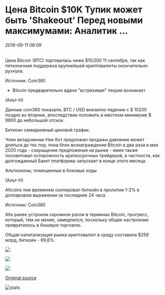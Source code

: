 # Цена Bitcoin $10K Тупик может быть 'Shakeout' Перед новыми максимумами: Аналитик ...

###### 2019-09-11 06:09

Цена Bitcoin (BTC) торговалась ниже $10,000 11 сентября, так как пятизначная поддержка крупнейшей криптовалюты окончательно рухнула.

Источник: Coin360

- Bitcoin предварительно вдвое "встряхивая" теория возникает

(Альт-Н)

Данные coin360 показали, BTC / USD внезапно падение с $ 10200 поздно во вторник, впоследствии положить в местном минимуме $ 9900 до небольшой отскок.

Биткоин семидневный ценовой график.

Член вкладчикник Ник Кот предложил продажи давление может длиться до тех пор, пока блок вознаграждение Bitcoin в два раза в мае 2020 года - сокращение предложения на рынке - имея также посоветовал осторожность краткосрочных трейдеров, в частности, как долгожданный Баккт платформы запускает в конце этого месяца.

Альткоионы, помещенные в боковые ходы

(Альт-Н)

Altcoins тем временем скопировал биткойн в пролитии 1-2% в долларовом выражении за последние 24 часа.

Источник: Coin360

Alts ранее устроили скромное ралли в терминах Bitcoin, прогресс, который, тем не менее, замедлился, поскольку общее настроение превратилось в боковую торговлю.

Общая капитализация рынка криптовалют в среду составила $259 млрд, биткойн - 69,6%.

![](https://s3.cointelegraph.com/storage/uploads/view/3f5a389b5fc3bad19b4dedbb1d1d7cda.png)

![](https://s3.cointelegraph.com/storage/uploads/view/da4ae22de331a6a032a9638d68fd6500.png)

![](https://s3.cointelegraph.com/storage/uploads/view/51e4c01447daf75b15db9a1b05138f30.png)

[Original source](https://cointelegraph.com/news/bitcoin-price-10k-deadlock-may-be-shakeout-before-new-highs-analyst)

![stats](https://c.statcounter.com/11760860/0/a89fa40b/1/ "stats")
